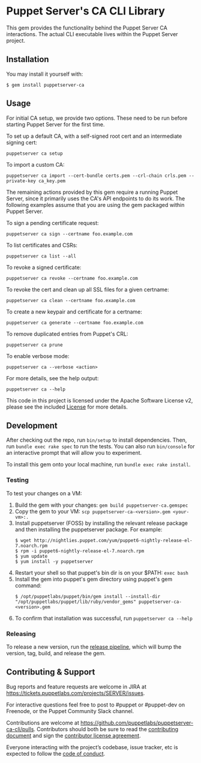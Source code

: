 # Puppet Server's CA CLI Library

This gem provides the functionality behind the Puppet Server CA interactions.
The actual CLI executable lives within the Puppet Server project.


## Installation

You may install it yourself with:

    $ gem install puppetserver-ca


## Usage

For initial CA setup, we provide two options. These need to be run before starting
Puppet Server for the first time.

To set up a default CA, with a self-signed root cert and an intermediate signing cert:
```
puppetserver ca setup
```

To import a custom CA:
```
puppetserver ca import --cert-bundle certs.pem --crl-chain crls.pem --private-key ca_key.pem
```

The remaining actions provided by this gem require a running Puppet Server, since
it primarily uses the CA's API endpoints to do its work. The following examples
assume that you are using the gem packaged within Puppet Server.

To sign a pending certificate request:
```
puppetserver ca sign --certname foo.example.com
```

To list certificates and CSRs:
```
puppetserver ca list --all
```

To revoke a signed certificate:
```
puppetserver ca revoke --certname foo.example.com
```

To revoke the cert and clean up all SSL files for a given certname:
```
puppetserver ca clean --certname foo.example.com
```

To create a new keypair and certificate for a certname:
```
puppetserver ca generate --certname foo.example.com
```

To remove duplicated entries from Puppet's CRL:
```
puppetserver ca prune
```

To enable verbose mode:
```
puppetserver ca --verbose <action>
```

For more details, see the help output:
```
puppetserver ca --help
```

This code in this project is licensed under the Apache Software License v2,
please see the included [License](https://github.com/puppetlabs/puppetserver-ca-cli/blob/main/LICENSE.md)
for more details.


## Development

After checking out the repo, run `bin/setup` to install dependencies. Then,
run `bundle exec rake spec` to run the tests. You can also run `bin/console` for an
interactive prompt that will allow you to experiment.

To install this gem onto your local machine, run `bundle exec rake install`.

### Testing
To test your changes on a VM:
1. Build the gem with your changes: `gem build puppetserver-ca.gemspec`
1. Copy the gem to your VM: `scp puppetserver-ca-<version>.gem <your-vm>:.`
1. Install puppetserver (FOSS) by installing the relevant release package and then installing the puppetserver package. For example:
    ```
    $ wget http://nightlies.puppet.com/yum/puppet6-nightly-release-el-7.noarch.rpm
    $ rpm -i puppet6-nightly-release-el-7.noarch.rpm
    $ yum update
    $ yum install -y puppetserver
    ```
1. Restart your shell so that puppet's bin dir is on your $PATH: `exec bash`
1. Install the gem into puppet's gem directory using puppet's gem command:
    ```
    $ /opt/puppetlabs/puppet/bin/gem install --install-dir "/opt/puppetlabs/puppet/lib/ruby/vendor_gems" puppetserver-ca-<version>.gem
    ```
1. To confirm that installation was successful, run `puppetserver ca --help`

### Releasing
To release a new version, run the [release pipeline](https://jenkins-platform.delivery.puppetlabs.net/job/platform_puppetserver-ca_init-multijob_1.x/), which will bump the version, tag, build, and release the gem.


## Contributing & Support

Bug reports and feature requests are welcome in JIRA at
https://tickets.puppetlabs.com/projects/SERVER/issues.

For interactive questions feel free to post to #puppet or #puppet-dev on
Freenode, or the Puppet Community Slack channel.

Contributions are welcome at https://github.com/puppetlabs/puppetserver-ca-cli/pulls.
Contributors should both be sure to read the
[contributing document](https://github.com/puppetlabs/puppetserver-ca-cli/blob/main/CONTRIBUTING.md)
and sign the [contributor license agreement](https://cla.puppet.com/).

Everyone interacting with the project’s codebase, issue tracker, etc is expected
to follow the
[code of conduct](https://github.com/puppetlabs/puppetserver-ca-cli/blob/main/CODE_OF_CONDUCT.md).
